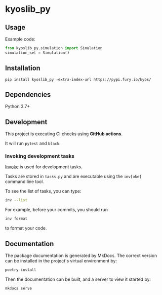 # kyoslib_py

## Usage

Example code:

```python
from kyoslib_py.simulation import Simulation
simulation_set = Simulation()
```

## Installation

```pip install kyoslib_py -extra-index-url https://pypi.fury.io/kyos/```

## Dependencies

Python 3.7+

## Development

This project is executing CI checks using **GitHub actions**.

It will run `pytest` and `black`.

### Invoking development tasks

[Invoke](https://www.pyinvoke.org/) is used for development tasks.

Tasks are stored in `tasks.py` and are executable using the `inv[oke]` command line tool.

To see the list of tasks, you can type:

```bash
inv --list
```

For example, before your commits, you should run
```bash
inv format
```
to format your code.

## Documentation

The package documentation is generated by MkDocs. The correct version can be installed in the project's virtual environment by:

```bash
poetry install
```

Then the documentation can be built, and a server to view it started by:

```bash
mkdocs serve
```
